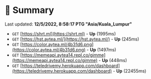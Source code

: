 # 📖 Summary
Last updated: **12/5/2022, 8:58:17 PTG "Asia/Kuala_Lumpur"**

- `GET` [https://shrt.ml](https://shrt.ml) - **Up** (1995ms)
- `GET` [https://hst.aytea.ml/](https://hst.aytea.ml/) - **Up** (245ms)
- `GET` [https://color.aytea.ml/4b31d6.png](https://color.aytea.ml/4b31d6.png) - **Up** (1497ms)
- `GET` [https://memeapi.aytea14.repl.co/gimme](https://memeapi.aytea14.repl.co/gimme) - **Up** (448ms)
- `GET` [https://teledrivemy.herokuapp.com/dashboard](https://teledrivemy.herokuapp.com/dashboard) - **Up** (22455ms)

